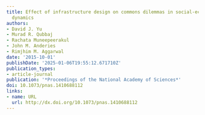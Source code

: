 ```yaml
---
title: Effect of infrastructure design on commons dilemmas in social-ecological system
  dynamics
authors:
- David J. Yu
- Murad R. Qubbaj
- Rachata Muneepeerakul
- John M. Anderies
- Rimjhim M. Aggarwal
date: '2015-10-01'
publishDate: '2025-01-06T19:55:12.671710Z'
publication_types:
- article-journal
publication: '*Proceedings of the National Academy of Sciences*'
doi: 10.1073/pnas.1410688112
links:
- name: URL
  url: http://dx.doi.org/10.1073/pnas.1410688112
---
```


